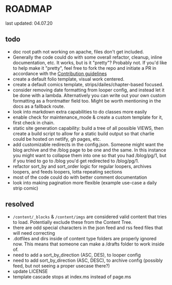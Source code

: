 
# ROADMAP
last updated: 04.07.20

## todo
- doc root path not working on apache, files don't get included.
- Generally the code could do with some overall refactor, cleanup, inline documentation, etc. It works, but is it "pretty"? Probably not. If you'd like to help make it "pretty", feel free to fork the repo and initiate a PR in accordance with the [Contribution guidelines](https://github.com/StephenLovell/charlie/#contributing)
- create a default folio template, visual work centered.
- create a default comics template, strips/dailes/chapter-based focused.
- consider removing date formatting from looper config, and instead let it be done with a lambda. Alternatively you can write out your own custom formatting as a frontmatter field too. Might be worth mentioning in the docs as a fallback route.
- look into markdown extra capabilities to do classes more easily
- enable check for maintenance_mode & create a custom template for it, first check in chain.
- static site generation capability: build a tree of all possible VIEWS, then create a build script to allow for a static build output so that charlie could be hosted on netlify, gh pages, etc.
- add customizable redirects in the config.json. Someone might want the blog archive and the /blog page to be one and the same. In this instance you might want to collapse them into one so that you had /blog/pg/1, but if you tried to go to /blog you'd get redirected to /blog/pg/1.
- refactor sort_by and sort_order logic for regular loopers, archives loopers, and feeds loopers, lotta repeating sections
- most of the code could do with better comment documentation
- look into making pagination more flexible (example use-case a daily strip comic)

## resolved
- `/content/_blocks` & `/content/imgs` are considered valid content that tries to load. Potentially exclude these from the Content Tree.
- there are odd special characters in the json feed and rss feed files that will need correcting
- .dotfiles and dirs inside of content type folders are properly ignored now. This means that someone can make a /drafts folder to work inside of.
- need to add a sort_by_direction (ASC, DES), to looper config
- need to add sort_by_direction (ASC, DESC), to archive config (possibly feed, but not seeing a proper usecase there?)
- update LICENSE
- template cascade stops at index.ms instead of page.ms
